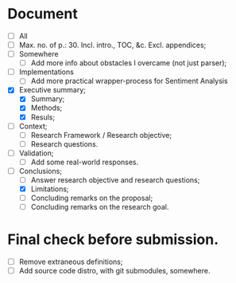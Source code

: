 # Document

- [ ]  All
  - [ ] Max. no. of p.: 30. Incl. intro., TOC, &c. Excl. appendices;
- [ ] Somewhere
  - [ ] Add more info about obstacles I overcame (not just parser);
- [ ] Implementations
  - [ ] Add more practical wrapper-process for Sentiment Analysis
- [x] Executive summary;
  - [x] Summary;
  - [x] Methods;
  - [x] Resuls;
- [ ] Context;
  - [ ] Research Framework / Research objective;
  - [ ] Research questions.
- [ ] Validation;
  - [ ] Add some real-world responses.
- [ ] Conclusions;
  - [ ] Answer research objective and research questions;
  - [x] Limitations;
  - [ ] Concluding remarks on the proposal;
  - [ ] Concluding remarks on the research goal.

# Final check before submission.

- [ ] Remove extraneous definitions;
- [ ] Add source code distro, with git submodules, somewhere.

